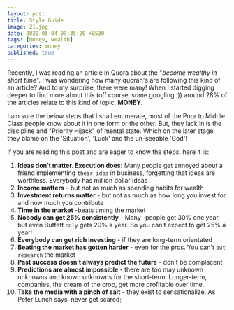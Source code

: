 ```yaml
---
layout: post
title: Style Guide
image: 21.jpg
date: 2020-05-04 09:35:20 +0530
tags: [money, wealth]
categories: money
published: true
---
```

Recently, I was reading an article in Quora about the "_become wealthy in short time_". I was wondering how many quoran's are following this kind of an article? And to my surprise, there were many! When I started digging deeper to find more about this (off course, some googling :)) around 28% of the articles relate to this kind of topic, **MONEY**.

I am sure the below steps that I shall enumerate, most of the Poor to Middle Class people know about it in one form or the other. But, they lack in is the discipline and "Priority Hijack" of mental state. Which on the later stage, they blame on the 'Situation', 'Luck' and the un-seeable 'God'!

If you are reading this post and are eager to know the steps, here it is:


1. **Ideas don’t matter. Execution does:** Many people get annoyed about a friend implementing `their idea` in business, forgetting that ideas are worthless. Everybody has million dollar ideas
1. **Income matters** - but not as much as spending habits for wealth
1. **Investment returns matter** - but not as much as how long you invest for and how much you contribute
1. **Time in the market** -beats timing the market
1. **Nobody can get 25% consistently** - Many -people get 30% one year, but even Buffett `only` gets 20% a year. So you can’t expect to get 25% a year!
1. **Everybody can get rich investing** - if they are long-term orientated
1. **Beating the market has gotten harder** - even for the pros. You can't `out research` the market
1. **Past success doesn’t always predict the future** - don’t be complacent
1. **Predictions are almost impossible** - there are too may unknown unknowns and known unknowns for the short-term. Longer-term, companies, the cream of the crop, get more profitable over time.
1. **Take the media with a pinch of salt** - they exist to sensationalize. As Peter Lunch says, never get scared;
